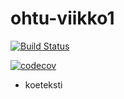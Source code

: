 # ohtu-viikko1

[![Build Status](https://travis-ci.org/inkeriV/ohtu-viikko1.svg?branch=master)](https://travis-ci.org/inkeriV/ohtu-viikko1)

[![codecov](https://codecov.io/gh/inkeriV/ohtu-viikko1/branch/master/graph/badge.svg)](https://codecov.io/gh/inkeriV/ohtu-viikko1)

* koeteksti
